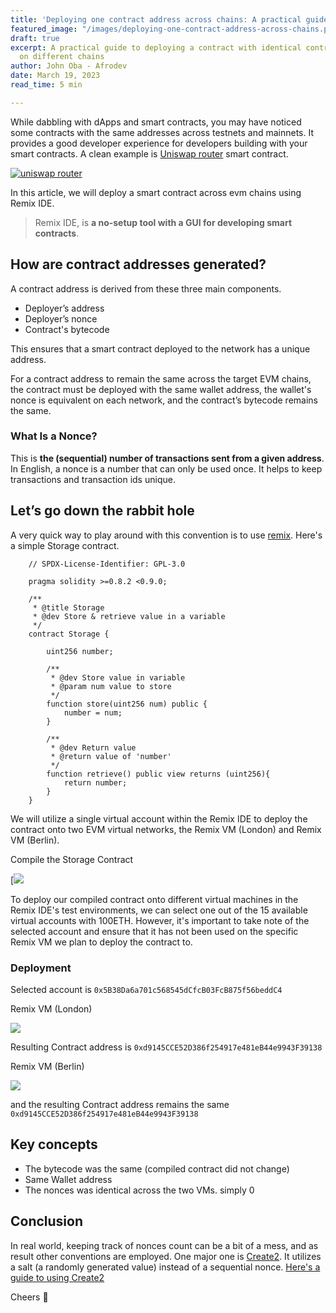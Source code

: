 ```yaml
---
title: 'Deploying one contract address across chains: A practical guide'
featured_image: "/images/deploying-one-contract-address-across-chains.png"
draft: true
excerpt: A practical guide to deploying a contract with identical contract-address
  on different chains
author: John Oba - Afrodev
date: March 19, 2023
read_time: 5 min

---
```

While dabbling with dApps and smart contracts, you may have noticed some contracts with the same  addresses across testnets and mainnets. It provides a good developer experience for developers building with your smart contracts. A clean example is [Uniswap router](https://docs.uniswap.org/protocol/V2/reference/smart-contracts/router-02) smart contract.

[![uniswap router](https://substackcdn.com/image/fetch/w_1456,c_limit,f_auto,q_auto:good,fl_progressive:steep/https%3A%2F%2Fbucketeer-e05bbc84-baa3-437e-9518-adb32be77984.s3.amazonaws.com%2Fpublic%2Fimages%2Ffbc3eeae-55b4-4ec3-ac94-843cea9a183b_1872x154.png "uniswap")](https://docs.uniswap.org/contracts/v2/reference/smart-contracts/router-02 "uniswap router")

In this article, we will deploy a smart contract across evm chains using Remix IDE.

> Remix IDE, is **a no-setup tool with a GUI for developing smart contracts**.

## How are contract addresses generated?

A contract address is derived from these three main components.

* Deployer’s address
* Deployer’s nonce
* Contract's bytecode

This ensures that a smart contract deployed to the network has a unique address.

For a contract address to remain the same across the target EVM chains, the contract must be deployed with the same wallet address, the wallet's nonce is equivalent on each network, and the contract’s bytecode remains the same.

### What Is a Nonce?

This is **the (sequential) number of transactions sent from a given address**. In English, a nonce is a number that can only be used once. It helps to keep transactions and transaction ids unique.

## Let’s go down the rabbit hole

A very quick way to play around with this convention is to use [remix](https://remix.ethereum.org/). Here's a simple Storage contract.

```solidity
    // SPDX-License-Identifier: GPL-3.0
    
    pragma solidity >=0.8.2 <0.9.0;
    
    /**
     * @title Storage
     * @dev Store & retrieve value in a variable
     */
    contract Storage {
    
        uint256 number;
    
        /**
         * @dev Store value in variable
         * @param num value to store
         */
        function store(uint256 num) public {
            number = num;
        }
    
        /**
         * @dev Return value 
         * @return value of 'number'
         */
        function retrieve() public view returns (uint256){
            return number;
        }
    }
```
We will utilize a single virtual account within the Remix IDE to deploy the contract onto two EVM virtual networks, the Remix VM (London) and Remix VM (Berlin).

Compile the Storage Contract

[![](https://substackcdn.com/image/fetch/w_1456,c_limit,f_webp,q_auto:good,fl_progressive:steep/https%3A%2F%2Fsubstack-post-media.s3.amazonaws.com%2Fpublic%2Fimages%2Febc3909d-02f1-48a7-8062-78992690446c_564x367.png)

To deploy our compiled contract onto different virtual machines in the Remix IDE's test environments, we can select one out of the 15 available virtual accounts with 100ETH. However, it's important to take note of the selected account and ensure that it has not been used on the specific Remix VM we plan to deploy the contract to.

### Deployment

Selected account is `0x5B38Da6a701c568545dCfcB03FcB875f56beddC4`

Remix VM (London)

![](https://substackcdn.com/image/fetch/w_1456,c_limit,f_webp,q_auto:good,fl_progressive:steep/https%3A%2F%2Fsubstack-post-media.s3.amazonaws.com%2Fpublic%2Fimages%2F98c9e3fe-7c02-4eff-81dd-287d19de0377_504x473.png)

Resulting Contract address is `0xd9145CCE52D386f254917e481eB44e9943F39138`

Remix VM (Berlin)

![](https://substackcdn.com/image/fetch/w_1456,c_limit,f_webp,q_auto:good,fl_progressive:steep/https%3A%2F%2Fsubstack-post-media.s3.amazonaws.com%2Fpublic%2Fimages%2F50929a59-9888-4005-b50d-d6102c14fceb_409x335.png)

and the resulting Contract address remains the same `0xd9145CCE52D386f254917e481eB44e9943F39138`

## Key concepts

* The bytecode was the same (compiled contract did not change)
* Same Wallet address
* The nonces was identical across the two VMs. simply 0

## Conclusion

In real world, keeping track of nonces count can be a bit of a mess, and as result other conventions are employed. One major one is [Create2](https://docs.openzeppelin.com/cli/2.8/deploying-with-create2). It utilizes a  salt (a randomly generated value) instead of a sequential nonce. [Here's a guide to using Create2](https://docs.alchemy.com/docs/create2-an-alternative-to-deriving-contract-addresses)

Cheers 🍻 
